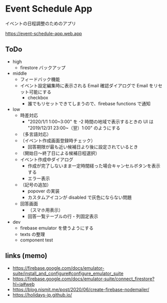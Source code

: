 # Event Schedule App

イベントの日程調整のためのアプリ

https://event-schedule-app.web.app

## ToDo

-   high
    -   firestore バックアップ
-   middle
    -   フィードバック機能
    -   イベント設定編集時に表示される Email 確認ダイアログで Email をリセット可能にする
        -   checkbox
        -   誰でもリセットできてしまうので、firebase functions で通知
-   low
    -   時差対応
        -   "2020/1/1 1:00~3:00" を -2 時間の地域で表示するときの UI は "2019/12/31 23:00~（翌）1:00" のようにする
    -   （多言語対応）
    -   （イベント作成画面登録時チェック）
        -   回答期限が最も近い候補日より後に設定されているとき
    -   （開始日～終了日による候補日程選択）
    -   イベント作成中ダイアログ
        -   作成が完了しないまま一定時間経った場合キャンセルボタンを表示する
        -   エラー表示
    -   （記号の追加）
        -   popover の実装
        -   カスタムアイコンが disabled で灰色にならない問題
    -   回答画面
        -   （スマホ用表示）
        -   回答一覧テーブルの行・列固定表示
-   dev
    -   firebase emulator を使うようにする
    -   texts の整理
    -   component test

## links (memo)

-   https://firebase.google.com/docs/emulator-suite/install_and_configure#configure_emulator_suite
-   https://firebase.google.com/docs/emulator-suite/connect_firestore?hl=ja#web
-   https://blog.nismit.me/post/2020/06/create-firebase-nodemailer/
-   https://holidays-jp.github.io/

